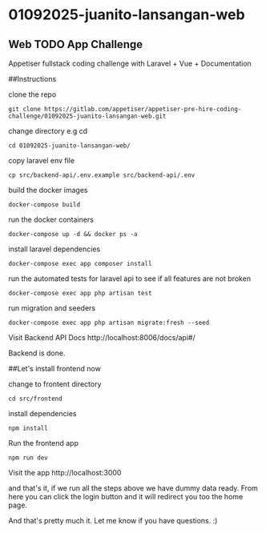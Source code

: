 # 01092025-juanito-lansangan-web

## Web TODO App Challenge

Appetiser fullstack coding challenge with Laravel + Vue + Documentation

##Instructions

clone the repo

```
git clone https://gitlab.com/appetiser/appetiser-pre-hire-coding-challenge/01092025-juanito-lansangan-web.git
```

change directory e.g cd <repo directory>

```
cd 01092025-juanito-lansangan-web/
```

copy laravel env file

```
cp src/backend-api/.env.example src/backend-api/.env
```

build the docker images

```
docker-compose build
```

run the docker containers

```
docker-compose up -d && docker ps -a
```

install laravel dependencies

```
docker-compose exec app composer install
```

run the automated tests for laravel api to see if all features are not broken

```
docker-compose exec app php artisan test
```

run migration and seeders

```
docker-compose exec app php artisan migrate:fresh --seed
```

Visit Backend API Docs
http://localhost:8006/docs/api#/

Backend is done.

##Let's install frontend now

change to frontent directory

```
cd src/frontend
```

install dependencies

```
npm install
```

Run the frontend app

```
npm run dev
```

Visit the app
http://localhost:3000

and that's it, if we run all the steps above we have dummy data ready.
From here you can click the login button and it will redirect you too the home page.

And that's pretty much it.
Let me know if you have questions. :)
